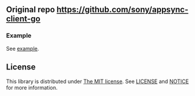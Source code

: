Original repo https://github.com/sony/appsync-client-go
--------

### Example

See [example](https://github.com/modusCell/mo-appsync-client-go/blob/master/appsync_example_test.go).


License
---------
This library is distributed under [The MIT license](https://opensource.org/licenses/MIT). 
See [LICENSE](https://github.com/modusCell/mo-appsync-client-go/blob/master/LICENSE) and
[NOTICE](https://github.com/modusCell/mo-appsync-client-go/blob/master/NOTICE) for more information.
